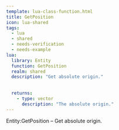 ```yaml
---
template: lua-class-function.html
title: GetPosition
icon: lua-shared
tags:
  - lua
  - shared
  - needs-verification
  - needs-example
lua:
  library: Entity
  function: GetPosition
  realm: shared
  description: "Get absolute origin."
  
  
  returns:
    - type: vector
      description: "The absolute origin."
---
```


<div class="lua__search__keywords">
Entity:GetPosition &#x2013; Get absolute origin.
</div>
